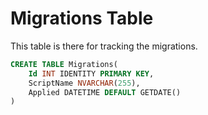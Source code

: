 # Migrations Table

This table is there for tracking the migrations.

```sql
CREATE TABLE Migrations(
    Id INT IDENTITY PRIMARY KEY,
    ScriptName NVARCHAR(255),
    Applied DATETIME DEFAULT GETDATE()
)
```
